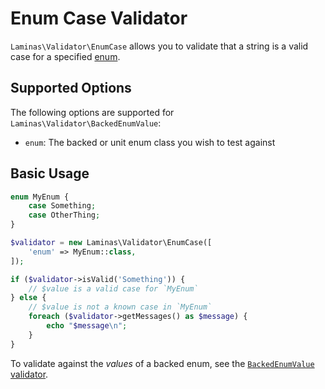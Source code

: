 # Enum Case Validator

`Laminas\Validator\EnumCase` allows you to validate that a string is a valid case for a specified [enum](https://www.php.net/manual/language.enumerations.php).

## Supported Options

The following options are supported for `Laminas\Validator\BackedEnumValue`:

- `enum`: The backed or unit enum class you wish to test against

## Basic Usage

```php
enum MyEnum {
    case Something;
    case OtherThing;
}

$validator = new Laminas\Validator\EnumCase([
    'enum' => MyEnum::class,
]);

if ($validator->isValid('Something')) {
    // $value is a valid case for `MyEnum`
} else {
    // $value is not a known case in `MyEnum`
    foreach ($validator->getMessages() as $message) {
        echo "$message\n";
    }
}
```

To validate against the _values_ of a backed enum, see the [`BackedEnumValue` validator](backed-enum-value.md). 
